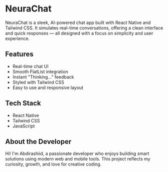 # NeuraChat

NeuraChat is a sleek, AI-powered chat app built with React Native and Tailwind CSS. It simulates real-time conversations, offering a clean interface and quick responses — all designed with a focus on simplicity and user experience.

## Features

- Real-time chat UI
- Smooth FlatList integration
- Instant "Thinking..." feedback
- Styled with Tailwind CSS
- Easy to use and responsive layout

## Tech Stack

- React Native
- Tailwind CSS
- JavaScript

## About the Developer

Hi! I'm Abdirashiid, a passionate developer who enjoys building smart solutions using modern web and mobile tools. This project reflects my curiosity, growth, and love for creative coding.

 
